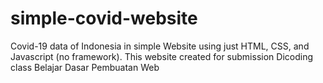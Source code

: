 # simple-covid-website
Covid-19 data of Indonesia in simple Website using just HTML, CSS, and Javascript (no framework). This website created for submission Dicoding class Belajar Dasar Pembuatan Web
